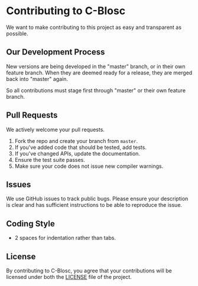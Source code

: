 # Contributing to C-Blosc
We want to make contributing to this project as easy and transparent as
possible.

## Our Development Process
New versions are being developed in the "master" branch,
or in their own feature branch.
When they are deemed ready for a release, they are merged back into "master"
again.

So all contributions must stage first through "master"
or their own feature branch.

## Pull Requests
We actively welcome your pull requests.

1. Fork the repo and create your branch from `master`.
2. If you've added code that should be tested, add tests.
3. If you've changed APIs, update the documentation.
4. Ensure the test suite passes.
5. Make sure your code does not issue new compiler warnings.

## Issues
We use GitHub issues to track public bugs. Please ensure your description is
clear and has sufficient instructions to be able to reproduce the issue.

## Coding Style  
* 2 spaces for indentation rather than tabs.

## License
By contributing to C-Blosc, you agree that your contributions will be licensed
under both the [LICENSE](LICENSE.txt) file of the project.
